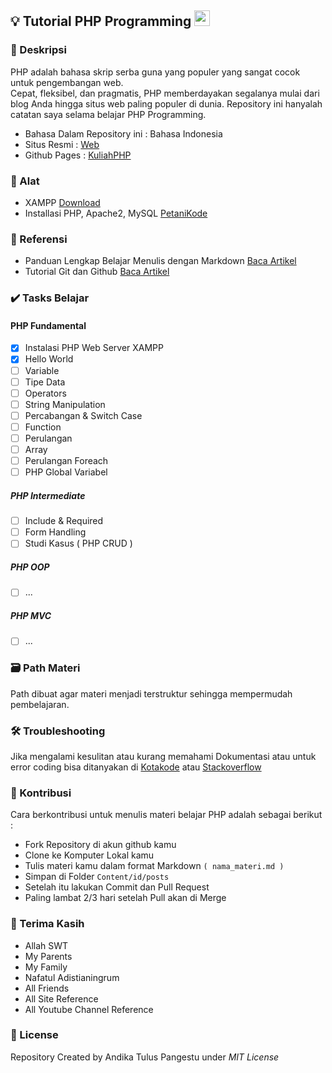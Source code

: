 ## 💡 Tutorial PHP Programming <img src="https://cdn3.iconfinder.com/data/icons/popular-services-brands/512/php-256.png" width="25px" height="25px">

### 📝 Deskripsi 
PHP adalah bahasa skrip serba guna yang populer yang sangat cocok untuk pengembangan web. \
Cepat, fleksibel, dan pragmatis, 
PHP memberdayakan segalanya mulai dari blog Anda hingga situs web paling populer di dunia.
Repository ini hanyalah catatan saya selama belajar PHP Programming.

- Bahasa Dalam Repository ini : Bahasa Indonesia
- Situs Resmi : [Web](https://www.php.net/ "Pergi ke Official Page")
- Github Pages : [KuliahPHP](https://bucin-kode.github.io/kuliahphp/)

### 🎒 Alat
- XAMPP [Download](https://www.apachefriends.org/) 
- Installasi PHP, Apache2, MySQL [PetaniKode](https://www.petanikode.com/pemrograman-web-di-linux/)

### 🔎 Referensi
- Panduan Lengkap Belajar Menulis dengan Markdown [Baca Artikel](https://www.petanikode.com/markdown-pemula/) 
- Tutorial Git dan Github [Baca Artikel](https://www.petanikode.com/tutorial/git/)

### ✔️ Tasks Belajar 

#### PHP Fundamental
- [x] Instalasi PHP Web Server XAMPP
- [x] Hello World
- [ ] Variable
- [ ] Tipe Data
- [ ] Operators
- [ ] String Manipulation
- [ ] Percabangan & Switch Case
- [ ] Function
- [ ] Perulangan
- [ ] Array
- [ ] Perulangan Foreach
- [ ] PHP Global Variabel

##### PHP Intermediate

- [ ] Include & Required
- [ ] Form Handling
- [ ] Studi Kasus ( PHP CRUD )

##### PHP OOP
- [ ] ...

##### PHP MVC
- [ ] ...

### 🗃️ Path Materi 
Path dibuat agar materi menjadi terstruktur sehingga mempermudah pembelajaran.

### 🛠️ Troubleshooting
Jika mengalami kesulitan atau kurang memahami Dokumentasi atau untuk error coding bisa ditanyakan di [Kotakode](kotakode.com) atau [Stackoverflow](stackoverflow.com)

### 🤝 Kontribusi  
Cara berkontribusi untuk menulis materi belajar PHP adalah sebagai berikut :
- Fork Repository di akun github kamu
- Clone ke Komputer Lokal kamu
- Tulis materi kamu dalam format Markdown ```( nama_materi.md )```
- Simpan di Folder ```Content/id/posts```
- Setelah itu lakukan Commit dan Pull Request
- Paling lambat 2/3 hari setelah Pull akan di Merge

### 🙏 Terima Kasih 
- Allah SWT
- My Parents
- My Family
- Nafatul Adistianingrum
- All Friends
- All Site Reference
- All Youtube Channel Reference

### 🔐 License 
Repository Created by Andika Tulus Pangestu under *MIT License*

